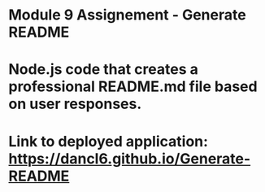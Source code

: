 # Module 9 Assignement - Generate README

# Node.js code that creates a professional README.md file based on user responses.

# Link to deployed application: https://dancl6.github.io/Generate-README